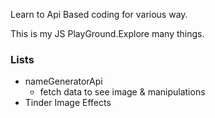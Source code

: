 Learn to Api Based coding for various way.

This is my JS PlayGround.Explore many things.

### Lists
- nameGeneratorApi
    - fetch data to see image & manipulations
- Tinder Image Effects
